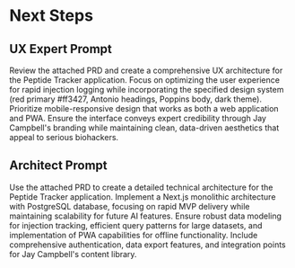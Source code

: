 # Next Steps

## UX Expert Prompt

Review the attached PRD and create a comprehensive UX architecture for the Peptide Tracker application. Focus on optimizing the user experience for rapid injection logging while incorporating the specified design system (red primary #ff3427, Antonio headings, Poppins body, dark theme). Prioritize mobile-responsive design that works as both a web application and PWA. Ensure the interface conveys expert credibility through Jay Campbell's branding while maintaining clean, data-driven aesthetics that appeal to serious biohackers.

## Architect Prompt

Use the attached PRD to create a detailed technical architecture for the Peptide Tracker application. Implement a Next.js monolithic architecture with PostgreSQL database, focusing on rapid MVP delivery while maintaining scalability for future AI features. Ensure robust data modeling for injection tracking, efficient query patterns for large datasets, and implementation of PWA capabilities for offline functionality. Include comprehensive authentication, data export features, and integration points for Jay Campbell's content library.